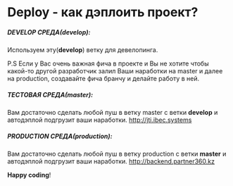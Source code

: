 # Deploy - как дэплоить проект?
##### DEVELOP СРЕДА(develop):
Используем эту(**develop**) ветку для девелопинга.

P.S Если у Вас очень важная фича в проекте и Вы не хотите чтобы какой-то другой разработчик залил Ваши наработки на master и далее на production, создавайте фича бранчу и делайте работу в ней.

##### ТЕСТОВАЯ СРЕДА(master):
Вам достаточно сделать любой пуш в ветку master с ветки **develop** и автодэплой подгрузит ваши наработки. 
http://jti.ibec.systems

##### PRODUCTION СРЕДА(production):
Вам достаточно сделать любой пуш в ветку production с ветки **master** и автодэплой подгрузит ваши наработки. 
http://backend.partner360.kz

**Happy coding**!